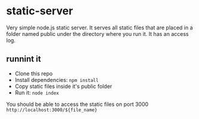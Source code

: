 # static-server
Very simple node.js static server. It serves all static files that are 
placed in a folder named public under the directory where you run it. 
It has an access log.

## runnint it

- Clone this repo
- Install dependencies: `npm install`
- Copy static files inside it's public folder
- Run it: `node index`

You should be able to access the static files on port 3000 `http://localhost:3000/${file_name}`

